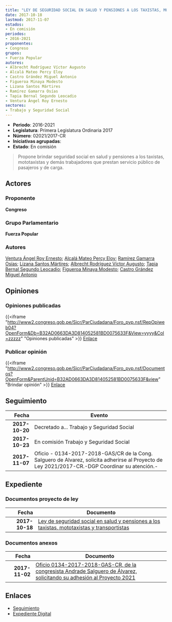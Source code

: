 ```yaml
---
title: "LEY DE SEGURIDAD SOCIAL EN SALUD Y PENSIONES A LOS TAXISTAS, MOTOTAXISTAS Y TRANSPORTISTAS"
date: 2017-10-18
lastmod: 2017-11-07
estados:
- En comisión
periodos:
- 2016-2021
proponentes:
- Congreso
grupos:
- Fuerza Popular
autores:
- Albrecht Rodríguez Víctor Augusto
- Alcalá Mateo Percy Eloy
- Castro Grández Miguel Antonio
- Figueroa Minaya Modesto
- Lizana Santos Mártires
- Ramírez Gamarra Osías
- Tapia Bernal Segundo Leocadio
- Ventura Ángel Roy Ernesto
sectores:
- Trabajo y Seguridad Social
---
```

- **Periodo**: 2016-2021
- **Legislatura**: Primera Legislatura Ordinaria 2017
- **Número**: 02021/2017-CR
- **Iniciativas agrupadas**: 
- **Estado**: En comisión

> Propone brindar seguridad social en salud y pensiones a los taxistas, mototaxistas y demás trabajadores que prestan servicio público de pasajeros y de carga.


## Actores

### Proponente

**Congreso**

### Grupo Parlamentario

**Fuerza Popular**

### Autores

[Ventura Ángel Roy Ernesto](mailto:mailto:rventura@congreso.gob.pe); [Alcalá Mateo Percy Eloy](mailto:mailto:palcala@congreso.gob.pe); [Ramírez Gamarra Osías](mailto:mailto:oramirez@congreso.gob.pe); [Lizana Santos Mártires](mailto:mailto:mlizana@congreso.gob.pe); [Albrecht Rodríguez Víctor Augusto](mailto:mailto:valbrecht@congreso.gob.pe); [Tapia Bernal Segundo Leocadio](mailto:mailto:stapia@congreso.gob.pe); [Figueroa Minaya Modesto](mailto:mailto:mfigueroam@congreso.gob.pe); [Castro Grández Miguel Antonio](mailto:mailto:macastro@congreso.gob.pe)

## Opiniones

### Opiniones publicadas

{{<iframe "http://www2.congreso.gob.pe/Sicr/ParCiudadana/Foro_pvp.nsf/RepOpiweb04?OpenForm&Db=B32AD0663DA3D814052581BD0075633F&View=yyyy&Col=zzzzz" "Opiniones publicadas" >}}
[Enlace](http://www2.congreso.gob.pe/Sicr/ParCiudadana/Foro_pvp.nsf/RepOpiweb04?OpenForm&Db=B32AD0663DA3D814052581BD0075633F&View=yyyy&Col=zzzzz)

### Publicar opinión

{{<iframe "http://www2.congreso.gob.pe/Sicr/ParCiudadana/Foro_pvp.nsf/Documentos?OpenForm&ParentUnid=B32AD0663DA3D814052581BD0075633F&view" "Brindar opinión" >}}
[Enlace](http://www2.congreso.gob.pe/Sicr/ParCiudadana/Foro_pvp.nsf/Documentos?OpenForm&ParentUnid=B32AD0663DA3D814052581BD0075633F&view)


## Seguimiento

| Fecha | Evento |
|------:|--------|
| **2017-10-20** | Decretado a... Trabajo y Seguridad Social |
| **2017-10-23** | En comisión Trabajo y Seguridad Social |
| **2017-11-07** | Oficio - 0134-2017-2018-GAS/CR de la Cong. Salguero de Alvarez, solicita adherirse al Proyecto de Ley 2021/2017-CR.-DGP Coordinar su atención.- |

## Expediente

### Documentos proyecto de ley

| Fecha | Documento |
|------:|-----------|
| **2017-10-18** | [Ley de seguridad social en salud y pensiones a los taxistas, mototaxistas y transportistas](http://www.leyes.congreso.gob.pe/Documentos/2016_2021/Proyectos_de_Ley_y_de_Resoluciones_Legislativas/PL0202120171018.PDF) |

### Documentos anexos

| Fecha | Documento |
|------:|-----------|
| **2017-11-02** | [Oficio 0134-2017-2018-GAS-CR, de la congresista Andrade Salguero de Álvarez, solicitando su adhesión al Proyecto 2021](http://www.leyes.congreso.gob.pe/Documentos/2016_2021/Adhesiones/Proyectos_de_Ley/OFICIO-0134-2017-2018-GAS-CR.pdf) |

## Enlaces

- [Seguimiento](http://www2.congreso.gob.pe/Sicr/TraDocEstProc/CLProLey2016.nsf/f7fff46988ca05b1052578e100829cc7/a8c9aea370b50ef3052581bd007ccac4?OpenDocument)
- [Expediente Digital](http://www2.congreso.gob.pe/Sicr/TraDocEstProc/Expvirt_2011.nsf/visbusqptramdoc1621/02021?opendocument)

